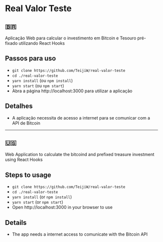 # Real Valor Teste

## 🇧🇷  
 
Aplicação Web para calcular o investimento em Bitcoin e Tesouro pré-fixado utilizando React Hooks

## Passos para uso

- `git clone https://github.com/TeijiW/real-valor-teste`
- `cd ./real-valor-teste`
- `yarn install` (ou `npm install`)
- `yarn start` (ou `npm start`)
- Abra a página http://localhost:3000 para utilizar a aplicação

## Detalhes
- A aplicação necessita de acesso a internet para se comunicar com a API de Bitcoin
------
## 🇺🇸

Web Application to calculate the bitcoind and prefixed treasure investment using React Hooks

## Steps to usage

- `git clone https://github.com/TeijiW/real-valor-teste`
- `cd ./real-valor-teste`
- `yarn install` (or `npm install`)
- `yarn start` (or `npm start`)
- Open http://localhost:3000 in your browser to use

## Details
- The app needs a internet access to comunicate with the Bitcoin API

